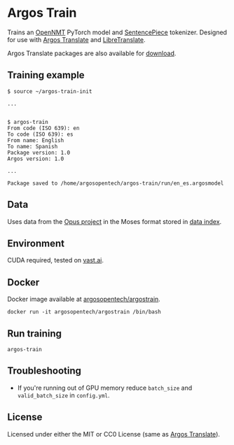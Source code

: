 # Argos Train

Trains an [OpenNMT](https://opennmt.net/) PyTorch model and [SentencePiece](https://github.com/google/sentencepiece) tokenizer. Designed for use with [Argos Translate](https://github.com/argosopentech/argos-translate) and [LibreTranslate](https://libretranslate.com). 

Argos Translate packages are also available for [download](https://www.argosopentech.com/argospm/index/).

## Training example
```
$ source ~/argos-train-init

...


$ argos-train
From code (ISO 639): en
To code (ISO 639): es
From name: English
To name: Spanish
Package version: 1.0
Argos version: 1.0

...

Package saved to /home/argosopentech/argos-train/run/en_es.argosmodel
```

## Data
Uses data from the [Opus project](http://opus.nlpl.eu/) in the Moses format stored in [data index](/data-index.json).

## Environment
CUDA required, tested on [vast.ai](https://vast.ai/).

## Docker
Docker image available at [argosopentech/argostrain](https://hub.docker.com/repository/docker/argosopentech/argostrain).

```
docker run -it argosopentech/argostrain /bin/bash

```

## Run training
```
argos-train

```

## Troubleshooting
- If you're running out of GPU memory reduce `batch_size` and `valid_batch_size` in `config.yml`.

## License
Licensed under either the MIT or CC0 License (same as [Argos Translate](https://www.argosopentech.com/)).

